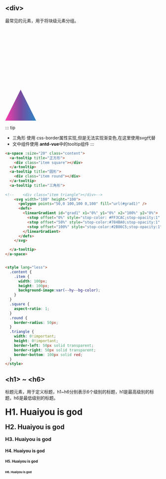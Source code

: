 ## \<div>
最常见的元素，用于将块级元素分组。

<a-card>
    <a-space :size="20" class="content">
        <a-tooltip title="正方形">
            <div class="item square"></div>
        </a-tooltip>
        <a-tooltip title="圆形">
            <div class="item round"></div>
        </a-tooltip>
        <a-tooltip title="三角形">
            <svg width="100" height="100">
                <polygon points="50,0 100,100 0,100" fill="url(#grad1)" />
                <defs>
                    <linearGradient id="grad1" x1="0%" y1="0%" x2="100%" y2="0%">
                        <stop offset="0%" style="stop-color: #FF3CAC;stop-opacity:1" />
                        <stop offset="50%" style="stop-color:#784BA0;stop-opacity:1" />
                        <stop offset="100%" style="stop-color:#2B86C5;stop-opacity:1" />
                    </linearGradient>
                </defs>
            </svg>
        </a-tooltip>
    </a-space>
</a-card>

<style lang="less">
.content {
    .item {
        width: 100px;
        height: 100px;
        background-image:var(--hy--bg-color);
    }
}
.square {
    aspect-ratio: 1;
    }
.round {
    border-radius: 50px;
    }
.triangle {
    width: 0!important;
    height: 0!important;
    border-left: 50px solid transparent;
    border-right: 50px solid transparent;
    border-bottom: 100px solid red;
}
.reset {
    h1, h2, h3, h4, h5, h6 {
        all: revert!important;
    }
}
</style>

::: tip 
  * 三角形 使用 css-border属性实现,但是无法实现渐变色,在这里使用svg代替 
  * 文中组件使用 **antd-vue**中的tooltip组件
:::

```html
<a-space :size="20" class="content">
  <a-tooltip title="正方形">
    <div class="item square"></div>
  </a-tooltip>
  <a-tooltip title="圆形">
    <div class="item round"></div>
  </a-tooltip>
  <a-tooltip title="三角形">
    
<!--    <div class="item triangle"></div>-->
    <svg width="100" height="100">
      <polygon points="50,0 100,100 0,100" fill="url(#grad1)" />
      <defs>
        <linearGradient id="grad1" x1="0%" y1="0%" x2="100%" y2="0%">
          <stop offset="0%" style="stop-color: #FF3CAC;stop-opacity:1" />
          <stop offset="50%" style="stop-color:#784BA0;stop-opacity:1" />
          <stop offset="100%" style="stop-color:#2B86C5;stop-opacity:1" />
        </linearGradient>
      </defs>
    </svg>

  </a-tooltip>
</a-space>


<style lang="less">
  .content {
    .item {
      width: 100px;
      height: 100px;
      background-image:var(--hy--bg-color);
    }
  }
  .square {
    aspect-ratio: 1;
  }
  .round {
    border-radius: 50px;
  }
  .triangle {
    width: 0!important;
    height: 0!important;
    border-left: 50px solid transparent;
    border-right: 50px solid transparent;
    border-bottom: 100px solid red;
  }
</style>
```

## \<h1> ~ \<h6>
标题元素，用于定义标题，h1~h6分别表示6个级别的标题，h1是最高级别的标题，h6是最低级别的标题。

<a-card>
    <div class="reset">
        <h1>H1. Huaiyou is god</h1>
        <h2>H2. Huaiyou is god</h2>
        <h3>H3. Huaiyou is god</h3>
        <h4>H4. Huaiyou is god</h4>
        <h5>H5. Huaiyou is god</h5>
        <h6>H6. Huaiyou is god</h6>
    </div>
</a-card>


